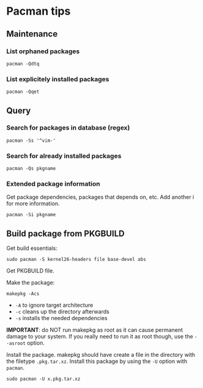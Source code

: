 # Pacman tips

## Maintenance

### List orphaned packages

    pacman -Qdtq


### List explicitely installed packages

    pacman -Qqet


## Query

### Search for packages in database (regex)

    pacman -Ss '^vim-'


### Search for already installed packages

    pacman -Qs pkgname


### Extended package information

Get package dependencies, packages that depends on, etc.
Add another i for more information.

    pacman -Si pkgname

## Build package from PKGBUILD

Get build essentials:

    sudo pacman -S kernel26-headers file base-devel abs

Get PKGBUILD file.

Make the package:

    makepkg -Acs

- `-A` to ignore target architecture
- `-c` cleans up the directory afterwards
- `-s` installs the needed dependencies

**IMPORTANT**:
do NOT run makepkg as root as it can cause permanent damage to your system. If
you really need to run it as root though, use the `--asroot` option.

Install the package.
makepkg should have create a file in the directory with the filetype
`.pkg.tar.xz`. Install this package by using the `-U` option with `pacman`.

    sudo pacman -U x.pkg.tar.xz

